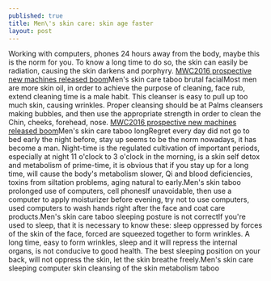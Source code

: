 ```yaml
---
published: true
title: Men\'s skin care: skin age faster
layout: post
---
```

Working with computers, phones 24 hours away from the body, maybe this is the norm for you. To know a long time to do so, the skin can easily be radiation, causing the skin darkens and porphyry. [MWC2016 prospective new machines released boom](https://moshino2016.wordpress.com/2016/03/22/mwc2016-prospective-new-machines-released-boom/)Men\'s skin care taboo brutal facialMost men are more skin oil, in order to achieve the purpose of cleaning, face rub, extend cleaning time is a male habit. This cleanser is easy to pull up too much skin, causing wrinkles. Proper cleansing should be at Palms cleansers making bubbles, and then use the appropriate strength in order to clean the Chin, cheeks, forehead, nose. [MWC2016 prospective new machines released boom](https://moshino2016.wordpress.com/2016/03/22/mwc2016-prospective-new-machines-released-boom/)Men\'s skin care taboo longRegret every day did not go to bed early the night before, stay up seems to be the norm nowadays, it has become a man. Night-time is the regulated cultivation of important periods, especially at night 11 o\'clock to 3 o\'clock in the morning, is a skin self detox and metabolism of prime-time, it is obvious that if you stay up for a long time, will cause the body\'s metabolism slower, Qi and blood deficiencies, toxins from siltation problems, aging natural to early.Men\'s skin taboo prolonged use of computers, cell phonesIf unavoidable, then use a computer to apply moisturizer before evening, try not to use computers, used computers to wash hands right after the face and coat care products.Men\'s skin care taboo sleeping posture is not correctIf you\'re used to sleep, that it is necessary to know these: sleep oppressed by forces of the skin of the face, forced are squeezed together to form wrinkles. A long time, easy to form wrinkles, sleep and it will repress the internal organs, is not conducive to good health. The best sleeping position on your back, will not oppress the skin, let the skin breathe freely.Men\'s skin care sleeping computer skin cleansing of the skin metabolism taboo